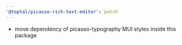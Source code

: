 ```yaml
---
'@toptal/picasso-rich-text-editor': patch
---
```


- move dependency of picasso-typography MUI styles inside this package
